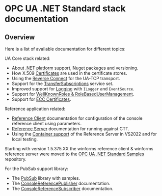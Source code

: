 # OPC UA .NET Standard stack documentation #

## Overview  ##

Here is a list of available documentation for different topics:

UA Core stack related:
* About [.NET platform](PlatformBuild.md) support, Nuget packages and versioning.
* How X.509 [Certificates](Certificates.md) are used in the certificate stores.
* Using the [Reverse Connect](ReverseConnect.md) for the UA-TCP transport.
* Support for the [TransferSubscriptions](TransferSubscription.md) service set.
* Improved support for [Logging](Logging.md) with `ILogger` and `EventSource`.
* Support for [WellKnownRoles & RoleBasedUserManagement](RoleBasedUserManagement.md).
* Support for [ECC Certificates](Docs/EccProfiles.md).

Reference application related:
* [Reference Client](../Applications/ConsoleReferenceClient/README.md) documentation for configuration of the console reference client using parameters.
* [Reference Server](../Applications/README.md) documentation for running against CTT.
* Using the [Container support](ContainerReferenceServer.md) of the Reference Server in VS2022 and for local testing.

Starting with version 1.5.375.XX the winforms reference client & winforms reference server were moved to the [OPC UA .NET Standard Samples](https://github.com/OPCFoundation/UA-.NETStandard-Samples) repository.

For the PubSub support library:
* The [PubSub](PubSub.md) library with samples.
* The [ConsoleReferencePublisher](../Applications/ConsoleReferencePublisher/README.md) documentation.
* The [ConsoleReferenceSubscriber](../Applications/ConsoleReferenceSubscriber/README.md) documentation.


  
